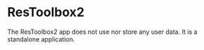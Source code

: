 # ResToolbox2
The ResToolbox2 app does not use nor store any user data. It is a standalone application.
